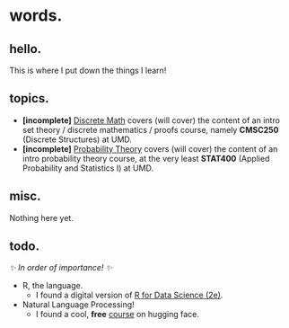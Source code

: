 # words.

## hello.

This is where I put down the things I learn!

## topics.

- **[incomplete]** [Discrete Math](topics/discrete_math.md) covers (will cover) the content of an intro set theory / discrete mathematics / proofs course, namely **CMSC250** (Discrete Structures) at UMD.
- **[incomplete]** [Probability Theory](topics/probability_theory.md) covers (will cover) the content of an intro probability theory course, at the very least **STAT400** (Applied Probability and Statistics I) at UMD.

## misc.

Nothing here yet.

## todo.

*:sparkles: In order of importance! :sparkles:*

- R, the language.
  - I found a digital version of [R for Data Science (2e)](https://r4ds.hadley.nz/).
- Natural Language Processing!
  - I found a cool, **free** [course](https://huggingface.co/learn/nlp-course) on hugging face.